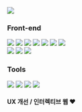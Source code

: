 <img src="https://capsule-render.vercel.app/api?type=waving&color=timeAuto&height=180&section=header&text=Front-end%20Developer%20Ogi🍀&fontSize=50" />

### Front-end
<img src="https://img.shields.io/badge/HTML5-E34F26?logo=HTML5"> <img src="https://img.shields.io/badge/CSS3-1572B6?logo=CSS3"> <img src="https://img.shields.io/badge/JavaScript-F7DF1E?logo=JavaScript"> <img src="https://img.shields.io/badge/React-61DAFB?logo=React"> <img src="https://img.shields.io/badge/Typescript-3178C6?logo=TypeScript"> <img src="https://img.shields.io/badge/styledComponents-DB7093?logo=styled-components"> <img src="https://img.shields.io/badge/TailwindCSS-06B6D4?logo=Tailwind%20CSS"><br/>
<img src="https://img.shields.io/badge/Vite-646CFF?logo=Vite"> <img src="https://img.shields.io/badge/Recoil-3578E5?logo=Recoil"> <img src="https://img.shields.io/badge/ReactQuery-FF4154?logo=React%20Query">

### Tools
<img src="https://img.shields.io/badge/Github-181717?logo=GitHub"> <img src="https://img.shields.io/badge/Swiper-6332F6?logo=Swiper"> <img src="https://img.shields.io/badge/Figma-F24E1E?logo=Figma"> <img src="https://img.shields.io/badge/Photoshop-31A8FF?logo=Adobe%20Photoshop">

#### UX 개선 / 인터렉티브 웹 ❤️
